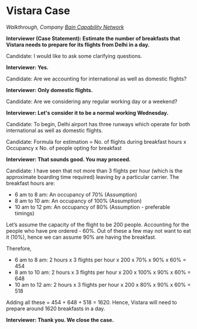 # Vistara Case

_Walkthrough, Company [Bain Capability Network](/)_

**Interviewer (Case Statement): Estimate the number of breakfasts that Vistara needs to prepare for its flights from Delhi in a day.**

Candidate: I would like to ask some clarifying questions.

**Interviewer: Yes.**

Candidate: Are we accounting for international as well as domestic flights?

**Interviewer: Only domestic flights.**

Candidate: Are we considering any regular working day or a weekend?

**Interviewer: Let's consider it to be a normal working Wednesday.**

Candidate: To begin, Delhi airport has three runways which operate for both international as well as domestic flights.

Candidate: Formula for estimation = No. of flights during breakfast hours x Occupancy x No. of people opting for breakfast

**Interviewer: That sounds good. You may proceed.**

Candidate: I have seen that not more than 3 flights per hour (which is the approximate boarding time required) leaving by a particular carrier.
The breakfast hours are:

- 6 am to 8 am: An occupancy of 70% (Assumption)
- 8 am to 10 am: An occupancy of 100% (Assumption)
- 10 am to 12 pm: An occupancy of 80% (Assumption - preferable timings)

Let’s assume the capacity of the flight to be 200 people. Accounting for the people who have pre ordered - 60%.
Out of these a few may not want to eat it (10%), hence we can assume 90% are having the breakfast.

Therefore,

- 6 am to 8 am: 2 hours x 3 flights per hour x 200 x 70% x 90% x 60% = 454
- 8 am to 10 am: 2 hours x 3 flights per hour x 200 x 100% x 90% x 60% = 648
- 10 am to 12 am: 2 hours x 3 flights per hour x 200 x 80% x 90% x 60% = 518

Adding all these = 454 + 648 + 518 = 1620. Hence, Vistara will need to prepare around 1620 breakfasts in a day.

**Interviewer: Thank you. We close the case.**
